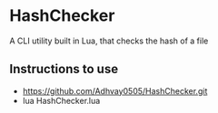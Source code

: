 # HashChecker
A CLI utility built in Lua, that checks the hash of a file

## Instructions to use
- https://github.com/Adhvay0505/HashChecker.git
- lua HashChecker.lua <filename>
